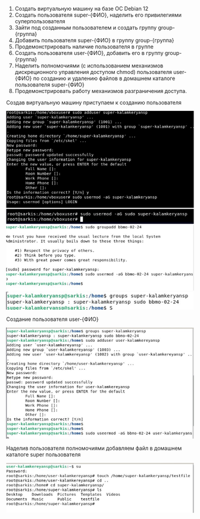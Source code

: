 1. Создать виртуальную машину на базе ОС Debian 12
2. Создать пользователя super-{ФИО}, наделить его привилегиями суперпользователя
3. Зайти под созданным пользователем и создать группу group-{группа}
4. Добавить пользователя super-{ФИО} в группу group-{группа}
5. Продемонстрировать наличие пользователя в группе
6. Создать пользователя user-{ФИО}, добавить его в группу group-{группа}
7. Наделить полномочиями (с использованием механизмов дискреционного управления доступом chmod) пользователя user-{ФИО} по созданию и удалению файлов в домашнем каталоге пользователя super-{ФИО}
8. Продемонстрировать работу механизмов разграничения доступа.


Cоздав виртуальную машину приступаем к созданию пользователя 

![1](pr2_1.jpg)
![1.2](pr2_1.2.jpg)
![2](pr2_2.jpg)
![3](pr2_3.jpg)

Cоздание пользователя user-{ФИО}


![4](pr2_4.jpg)

Наделив пользователя полномочиями добавляем файл в домашнем каталоге super пользователя


![5](pr2_5.jpg)


